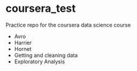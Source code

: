# coursera_test
Practice repo for the coursera data science course

* Avro
* Harrier
* Hornet
* Getting and cleaning data
* Exploratory Analysis

